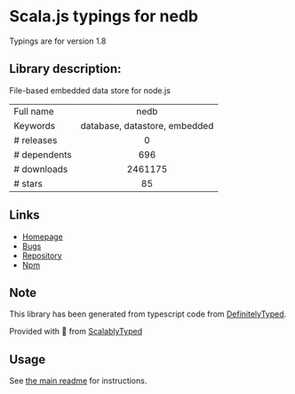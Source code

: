 
# Scala.js typings for nedb

Typings are for version 1.8

## Library description:
File-based embedded data store for node.js

|                    |                 |
| ------------------ | :-------------: |
| Full name          | nedb |
| Keywords           | database, datastore, embedded |
| # releases         | 0 |
| # dependents       | 696 |
| # downloads        | 2461175 |
| # stars            | 85 |

## Links
- [Homepage](https://github.com/louischatriot/nedb)
- [Bugs](https://github.com/louischatriot/nedb/issues)
- [Repository](https://github.com/louischatriot/nedb)
- [Npm](https://www.npmjs.com/package/nedb)
    


## Note
This library has been generated from typescript code from [DefinitelyTyped](https://definitelytyped.org).

Provided with :purple_heart: from [ScalablyTyped](https://github.com/oyvindberg/ScalablyTyped)

## Usage
See [the main readme](../../readme.md) for instructions.


